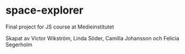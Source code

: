 # space-explorer
Final project for JS course at Medieinstitutet

Skapat av Victor Wikström, Linda Söder, Camilla Johansson och Felicia Segerholm